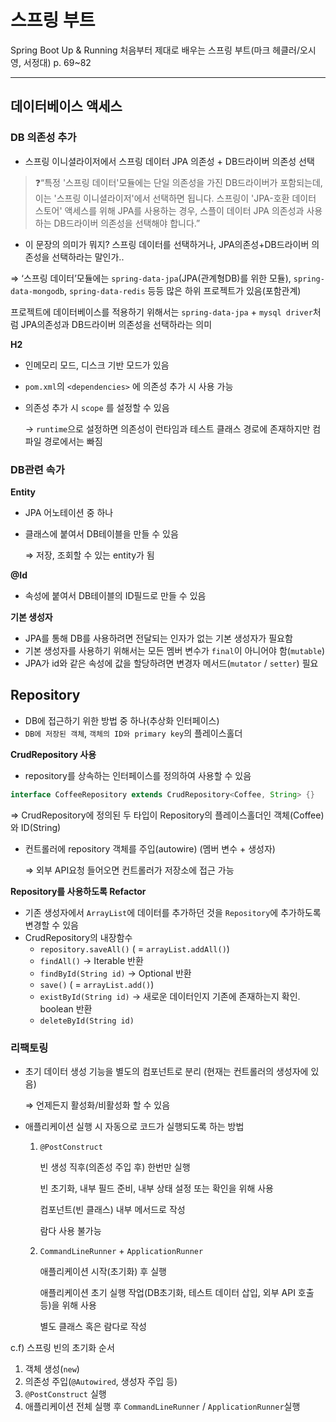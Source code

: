 # 스프링 부트

Spring Boot Up & Running 처음부터 제대로 배우는 스프링 부트(마크 헤클러/오시영, 서정대) p. 69~82

---

## 데이터베이스 액세스

### DB 의존성 추가

- 스프링 이니셜라이저에서 스프링 데이터 JPA 의존성 + DB드라이버 의존성 선택

> ❓“특정 '스프링 데이터'모듈에는 단일 의존성을 가진 DB드라이버가 포함되는데, 이는 '스프링 이니셜라이저'에서 선택하면 됩니다. 스프링이 'JPA-호환 데이터 스토어' 액세스를 위해 JPA를 사용하는 경우, 스플이 데이터 JPA 의존성과 사용하는 DB드라이버 의존성을 선택해야 합니다.”
-  이 문장의 의미가 뭐지? 스프링 데이터를 선택하거나, JPA의존성+DB드라이버 의존성을 선택하라는 말인가..

⇒ ‘스프링 데이터’모듈에는 `spring-data-jpa`(JPA(관계형DB)를 위한 모듈), `spring-data-mongodb`, `spring-data-redis` 등등 많은 하위 프로젝트가 있음(포함관계)

프로젝트에 데이터베이스를 적용하기 위해서는 `spring-data-jpa` + `mysql driver`처럼 JPA의존성과 DB드라이버 의존성을 선택하라는 의미


**H2**

- 인메모리 모드, 디스크 기반 모드가 있음
- `pom.xml`의 `<dependencies>` 에 의존성 추가 시 사용 가능
- 의존성 추가 시 `scope` 를 설정할 수 있음
    
    → `runtime`으로 설정하면 의존성이 런타임과 테스트 클래스 경로에 존재하지만 컴파일 경로에서는 빠짐
    

### DB관련 속가

**Entity**

- JPA 어노테이션 중 하나
- 클래스에 붙여서 DB테이블을 만들 수 있음
    
    ⇒ 저장, 조회할 수 있는 entity가 됨
    

**@Id**

- 속성에 붙여서 DB테이블의 ID필드로 만들 수 있음

**기본 생성자**

- JPA를 통해 DB를 사용하려면 전달되는 인자가 없는 기본 생성자가 필요함
- 기본 생성자를 사용하기 위해서는 모든 멤버 변수가 `final`이 아니어야 함(`mutable`)
- JPA가 id와 같은 속성에 값을 할당하려면 변경자 메서드(`mutator` / `setter`) 필요

## Repository

- DB에 접근하기 위한 방법 중 하나(추상화 인터페이스)
- `DB에 저장된 객체`, `객체의 ID와 primary key`의 플레이스홀더

**CrudRepository 사용**

- repository를 상속하는 인터페이스를 정의하여 사용할 수 있음

```java
interface CoffeeRepository extends CrudRepository<Coffee, String> {}
```

⇒ CrudRepository에 정의된 두 타입이 Repository의 플레이스홀더인 객체(Coffee)와 ID(String)

- 컨트롤러에 repository 객체를 주입(autowire) (멤버 변수 + 생성자)
    
    ⇒ 외부 API요청 들어오면 컨트롤러가 저장소에 접근 가능
    

**Repository를 사용하도록 Refactor**

- 기존 생성자에서 `ArrayList`에 데이터를 추가하던 것을 `Repository`에 추가하도록 변경할 수 있음
- CrudRepository의 내장함수
    - `repository.saveAll()` ( = `arrayList.addAll()`)
    - `findAll()` → Iterable 반환
    - `findById(String id)` → Optional 반환
    - `save()` ( = `arrayList.add()`)
    - `existById(String id)` → 새로운 데이터인지 기존에 존재하는지 확인. boolean 반환
    - `deleteById(String id)`

### 리팩토링

- 초기 데이터 생성 기능을 별도의 컴포넌트로 분리 (현재는 컨트롤러의 생성자에 있음)
    
    ⇒ 언제든지 활성화/비활성화 할 수 있음
    
- 애플리케이션 실행 시 자동으로 코드가 실행되도록 하는 방법
    1. `@PostConstruct`
        
        빈 생성 직후(의존성 주입 후) 한번만 실행
        
        빈 초기화, 내부 필드 준비, 내부 상태 설정 또는 확인을 위해 사용
        
        컴포넌트(빈 클래스) 내부 메서드로 작성
        
        람다 사용 불가능
        
    2. `CommandLineRunner` + `ApplicationRunner` 
        
        애플리케이션 시작(초기화) 후 실행
        
        애플리케이션 초기 실행 작업(DB초기화, 테스트 데이터 삽입, 외부 API 호출 등)을 위해 사용
        
        별도 클래스 혹은 람다로 작성
        

c.f) 스프링 빈의 초기화 순서

1. 객체 생성(`new`)
2. 의존성 주입(`@Autowired`, 생성자 주입 등)
3. `@PostConstruct` 실행
4. 애플리케이션 전체 실행 후 `CommandLineRunner` / `ApplicationRunner`실행
